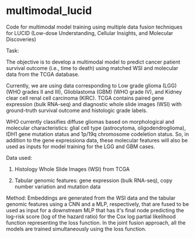 # multimodal_lucid
Code for multimodal model training using multiple data fusion techniques for LUCID (Low-dose Understanding, Cellular Insights, and Molecular Discoveries)


Task:

The objective is to develop a multimodal model to predict cancer patient survival outcome (i.e., time to death) using matched WSI and molecular data from the TCGA database.

Currently, we are using data corresponding to Low grade glioma (LGG) (WHO grades II and III), Glioblastoma (GBM) (WHO grade IV), and Kidney clear cell renal cell carcinoma (KIRC). TCGA contains paired gene expression (bulk RNA-seq) and diagnostic whole slide images (WSI) with ground-truth survival outcome and histologic grade labels.

WHO currently classifies diffuse gliomas based on morphological and molecular characteristics: glial cell type (astrocytoma, oligodendroglioma), IDH1 gene mutation status
and 1p/19q chromosome codeletion status. So, in addition to the gene expressiona data, these molecular features will also be used as inputs for model training for the LGG and GBM cases.


Data used:

1. Histology Whole Slide Images (WSI) from TCGA <br />


2. Tabular genomic features: gene expression (bulk RNA-seq), copy number variation and mutation data <br />


Method:
Embeddings are generated from the WSI data and the tabular genomic features using a CNN and a MLP, respectively, that are fused to be used as input for a downstream MLP that has it's final node predicting the log-risk score (log of the hazard ratio) for the Cox log partial likelihood function representing the loss function. In the joint fusion approach, all the models are trained simultaneously using the loss function.
